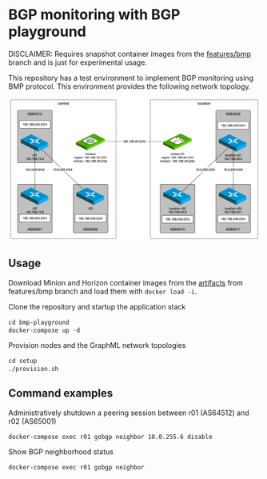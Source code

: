 # BGP monitoring with BGP playground

DISCLAIMER: Requires snapshot container images from the [features/bmp](https://github.com/OpenNMS/opennms/tree/features/bmp) branch and is just for experimental usage.

This repository has a test environment to implement BGP monitoring using BMP protocol.
This environment provides the following network topology.

![](bgp-playground.png)

## Usage

Download Minion and Horizon container images from the [artifacts](https://circleci.com/gh/OpenNMS/opennms/tree/features%2Fbmp) from features/bmp branch and load them with `docker load -i`.

Clone the repository and startup the application stack

```
cd bmp-playground
docker-compose up -d
```

Provision nodes and the GraphML network topologies

```
cd setup
./provision.sh
```

## Command examples

Administratively shutdown a peering session between r01 (AS64512) and r02 (AS65001)
```
docker-compose exec r01 gobgp neighbor 10.0.255.6 disable
```

Show BGP neighborhood status
```
docker-compose exec r01 gobgp neighbor
```
